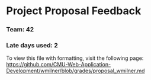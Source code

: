 
Project Proposal Feedback
=========================

### Team: 42

### Late days used: 2

To view this file with formatting, visit the following page: https://github.com/CMU-Web-Application-Development/wmilner/blob/grades/proposal_wmilner.md

